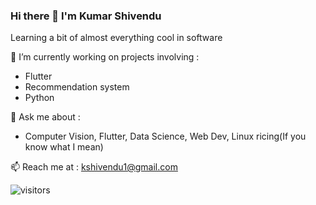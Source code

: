 ### Hi there 👋 I'm Kumar Shivendu
Learning a bit of almost everything cool in software

🔭 I’m currently working on projects involving :
- Flutter
- Recommendation system
- Python

💬 Ask me about :
- Computer Vision, Flutter, Data Science, Web Dev, Linux ricing(If you know what I mean)

📫 Reach me at : kshivendu1@gmail.com

![visitors](https://visitor-badge.glitch.me/badge?page_id=kshivendu.visitor-badge)

<!--
**KShivendu/KShivendu** is a ✨ _special_ ✨ repository because its `README.md` (this file) appears on your GitHub profile.

[![Shivendu's github stats](https://github-readme-stats.vercel.app/api?username=KShivendu)](https://github.com/anuraghazra/github-readme-stats)


Here are some ideas to get you started:


- 🤔 I’m looking for help with ...
- 👯 I’m looking to collaborate on ...
- I’m currently learning 🌱 :
- 🔭 I’m currently working on ...
- 💬 Ask me about ...
- 📫 How to reach me: ...
- 😄 Pronouns: ...
- ⚡ Fun fact: ...
-->
